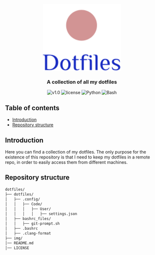 <p align="center"><img src="https://github.com/JustWhit3/dotfiles/blob/main/img/logo.svg" height=220></p>

<h3 align="center">A collection of all my dotfiles</h3>
<p align="center">
    <img title="v1.0" alt="v1.0" src="https://img.shields.io/badge/version-v1.0-informational?style=flat-square"
    <a href="LICENSE">
        <img title="MIT License" alt="license" src="https://img.shields.io/badge/license-MIT-informational?style=flat-square">
    </a>
	<img title="Python" alt="Python" src="https://img.shields.io/badge/Python--informational?style=flat-square">
 	<img title="Bash" alt="Bash" src="https://img.shields.io/badge/Bash--informational?style=flat-square">
    </a>
</p>

## Table of contents

- [Introduction](#introduction)
- [Repository structure](#repository-structure)

## Introduction

Here you can find a collection of my dotfiles. The only purpose for the existence of this repository is that I need to keep my dotfiles in a remote repo, in order to easily access them from different machines.

## Repository structure

```
dotfiles/
├── dotfiles/
│   ├── .config/
│   │   ├── Code/
│   │   │   ├── User/
│   │   │   │   ├── settings.json
│   ├── bashrc_files/
│   │   ├── git-prompt.sh
│   ├── .bashrc
│   ├── .clang-format
├── img/
│── README.md
│── LICENSE
```
